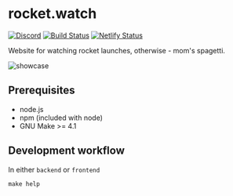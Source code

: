 # rocket.watch

[![Discord](https://img.shields.io/discord/150674920869724161)](https://discord.gg/PcJt3mg) [![Build Status](https://travis-ci.com/yasiupl/rocket.watch.svg?branch=master)](https://travis-ci.com/yasiupl/rocket.watch) [![Netlify Status](https://api.netlify.com/api/v1/badges/dd4154a3-2721-46b9-bdff-136de3c95f1f/deploy-status)](https://app.netlify.com/sites/rocketwatch/deploys) 

Website for watching rocket launches, otherwise - mom's spagetti.

![showcase](https://i.imgur.com/qJ6fE74.png)


## Prerequisites
- node.js
- npm (included with node)
- GNU Make >= 4.1

## Development workflow
In either `backend` or `frontend`
```
make help
```


